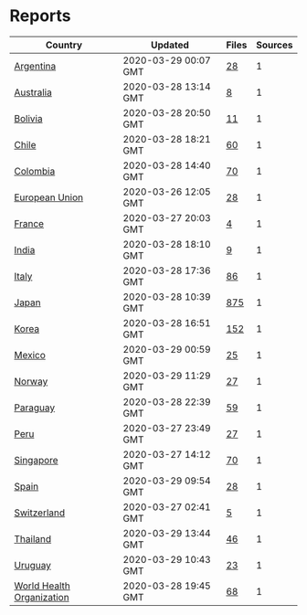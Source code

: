 # Reports

| Country | Updated | Files | Sources |
| --- | --- | --- | --- |
| [Argentina](ar/README.md) | 2020-03-29 00:07 GMT | [28](ar/README.md) | 1 |
| [Australia](au/README.md) | 2020-03-28 13:14 GMT | [8](au/README.md) | 1 |
| [Bolivia](bo/README.md) | 2020-03-28 20:50 GMT | [11](bo/README.md) | 1 |
| [Chile](cl/README.md) | 2020-03-28 18:21 GMT | [60](cl/README.md) | 1 |
| [Colombia](co/README.md) | 2020-03-28 14:40 GMT | [70](co/README.md) | 1 |
| [European Union](eu/README.md) | 2020-03-26 12:05 GMT | [28](eu/README.md) | 1 |
| [France](fr/README.md) | 2020-03-27 20:03 GMT | [4](fr/README.md) | 1 |
| [India](in/README.md) | 2020-03-28 18:10 GMT | [9](in/README.md) | 1 |
| [Italy](it/README.md) | 2020-03-28 17:36 GMT | [86](it/README.md) | 1 |
| [Japan](jp/README.md) | 2020-03-28 10:39 GMT | [875](jp/README.md) | 1 |
| [Korea](kr/README.md) | 2020-03-28 16:51 GMT | [152](kr/README.md) | 1 |
| [Mexico](mx/README.md) | 2020-03-29 00:59 GMT | [25](mx/README.md) | 1 |
| [Norway](no/README.md) | 2020-03-29 11:29 GMT | [27](no/README.md) | 1 |
| [Paraguay](py/README.md) | 2020-03-28 22:39 GMT | [59](py/README.md) | 1 |
| [Peru](pe/README.md) | 2020-03-27 23:49 GMT | [27](pe/README.md) | 1 |
| [Singapore](sg/README.md) | 2020-03-27 14:12 GMT | [70](sg/README.md) | 1 |
| [Spain](es/README.md) | 2020-03-29 09:54 GMT | [28](es/README.md) | 1 |
| [Switzerland](ch/README.md) | 2020-03-27 02:41 GMT | [5](ch/README.md) | 1 |
| [Thailand](th/README.md) | 2020-03-29 13:44 GMT | [46](th/README.md) | 1 |
| [Uruguay](uy/README.md) | 2020-03-29 10:43 GMT | [23](uy/README.md) | 1 |
| [World Health Organization](who/README.md) | 2020-03-28 19:45 GMT | [68](who/README.md) | 1 |
